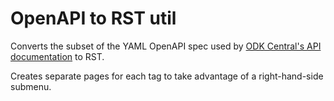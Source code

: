 # OpenAPI to RST util

Converts the subset of the YAML OpenAPI spec used by [ODK Central's API documentation](https://github.com/getodk/central-backend/blob/master/docs/api.yaml) to RST.

Creates separate pages for each tag to take advantage of a right-hand-side submenu.